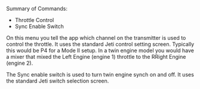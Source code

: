 Summary of Commands:

- Throttle Control
- Sync Enable Switch

On this menu you tell the app which channel on the transmitter is used to
control the throttle. It uses the standard Jeti control setting
screen. Typically this would be P4 for a Mode II setup. In a twin engine model
you would have a mixer that mixed the Left Engine (engine 1) throttle to the
RRight Engine (engine 2).

The Sync enable switch is used to turn twin engine synch on and off. It uses the
standard Jeti switch selection screen.
